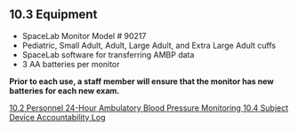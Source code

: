 ## 10.3 Equipment

* SpaceLab Monitor Model # 90217
* Pediatric, Small Adult, Adult, Large Adult, and Extra Large Adult cuffs
* SpaceLab software for transferring AMBP data
* 3 AA batteries per monitor

**Prior to each use, a staff member will ensure that the monitor has new batteries for each new exam.**


<div class="center">
<div class="btn-group">
  <a href=":pages_path:/manuals/ambulatory-blood-pressure-monitoring/10-02-personnel.md" class="btn btn-default">
    <span class="glyphicon glyphicon-chevron-left"></span>
    10.2 Personnel
  </a>

  <a href=":pages_path:/manuals/ambulatory-blood-pressure-monitoring" class="btn btn-default">
    <span class="glyphicon glyphicon-chevron-up"></span>
    24-Hour Ambulatory Blood Pressure Monitoring
  </a>

  <a href=":pages_path:/manuals/ambulatory-blood-pressure-monitoring/10-04-subject-device-accountability-log.md" class="btn btn-success">
    10.4 Subject Device Accountability Log
    <span class="glyphicon glyphicon-chevron-right"></span>
  </a>
</div>
</div>
